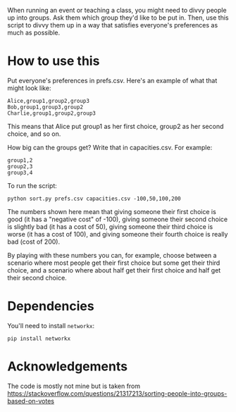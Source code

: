 When running an event or teaching a class, you might need to divvy people up into groups. Ask them which group they'd like to be put in. Then, use this script to divvy them up in a way that satisfies everyone's preferences as much as possible.

# How to use this

Put everyone's preferences in prefs.csv. Here's an example of what that might look like:

    Alice,group1,group2,group3
    Bob,group1,group3,group2
    Charlie,group1,group2,group3

This means that Alice put group1 as her first choice, group2 as her second
choice, and so on.

How big can the groups get? Write that in capacities.csv. For example:

    group1,2
    group2,3
    group3,4

To run the script:

    python sort.py prefs.csv capacities.csv -100,50,100,200

The numbers shown here mean that giving someone their first choice is good (it has a
"negative cost" of -100), giving someone their second choice is slightly bad (it has a
cost of 50), giving someone their third choice is worse (it has a cost of 100), and giving
someone their fourth choice is really bad (cost of 200).

By playing with these numbers you can, for example, choose between a scenario
where most people get their first choice but some get their third choice, and a
scenario where about half get their first choice and half get their second
choice.

# Dependencies

You'll need to install `networkx`:

    pip install networkx

# Acknowledgements

The code is mostly not mine but is taken from https://stackoverflow.com/questions/21317213/sorting-people-into-groups-based-on-votes
